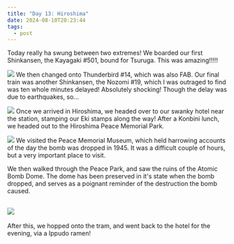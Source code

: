 ```yaml
---
title: "Day 13: Hiroshima"
date: 2024-08-10T20:23:44
tags:
  - post
---
```

Today really ha swung between two extremes! We boarded our first Shinkansen, the Kayagaki #501, bound for Tsuruga. This was amazing!!!!!

![](/japan/media/1000020482.jpg)
We then changed onto Thunderbird #14, which was also FAB. Our final train was another Shinkansen, the Nozomi #19, which I was outraged to find was ten whole minutes delayed! Absolutely shocking! Though the delay was due to earthquakes, so... 

![](/japan/media/1000020555.jpg)
Once we arrived in Hiroshima, we headed over to our swanky hotel near the station, stamping our Eki stamps along the way! After a Konbini lunch, we headed out to the Hiroshima Peace Memorial Park.

![](/japan/media/1000020587.jpg)
We visited the Peace Memorial Museum, which held harrowing accounts of the day the bomb was dropped in 1945. It was a difficult couple of hours, but a very important place to visit. 

We then walked through the Peace Park, and saw the ruins of the Atomic Bomb Dome. The dome has been preserved in it's state when the bomb dropped, and serves as a poignant reminder of the destruction the bomb caused.

![](/japan/media/1000020602.jpg)
---





After this, we hopped onto the tram, and went back to the hotel for the evening, via a Ippudo ramen! 
